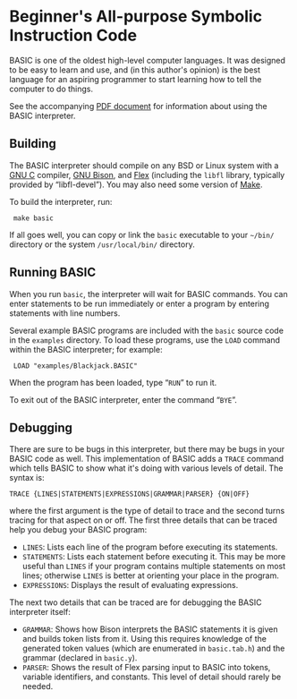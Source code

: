 # Beginner's All-purpose Symbolic Instruction Code

BASIC is one of the oldest high-level computer languages.  It was
designed to be easy to learn and use, and (in this author's opinion)
is the best language for an aspiring programmer to start learning how
to tell the computer to do things.

See the accompanying [PDF document](docs/basic.pdf) for information
about using the BASIC interpreter.

## Building

The BASIC interpreter should compile on any BSD or Linux system with a
[GNU C](https://gcc.gnu.org/) compiler, [GNU
Bison](https://www.gnu.org/software/bison/), and
[Flex](https://en.wikipedia.org/wiki/Flex_(lexical_analyser_generator))
(including the `libfl` library, typically provided by “libfl-devel”).
You may also need some version of
[Make](https://www.gnu.org/software/make/).

To build the interpreter, run:

     make basic

If all goes well, you can copy or link the `basic` executable to your
`~/bin/` directory or the system `/usr/local/bin/` directory.

## Running BASIC

When you run `basic`, the interpreter will wait for BASIC commands.
You can enter statements to be run immediately or enter a program by
entering statements with line numbers.

Several example BASIC programs are included with the `basic` source
code in the `examples` directory.  To load these programs, use the
`LOAD` command within the BASIC interpreter; for example:

     LOAD "examples/Blackjack.BASIC"

When the program has been loaded, type “`RUN`” to run it.

To exit out of the BASIC interpreter, enter the command “`BYE`”.

## Debugging

There are sure to be bugs in this interpreter, but there may be bugs
in your BASIC code as well.  This implementation of BASIC adds a
`TRACE` command which tells BASIC to show what it's doing with various
levels of detail.  The syntax is:

    TRACE {LINES|STATEMENTS|EXPRESSIONS|GRAMMAR|PARSER} {ON|OFF}

where the first argument is the type of detail to trace and the second
turns tracing for that aspect on or off.  The first three details that
can be traced help you debug your BASIC program:

* `LINES`: Lists each line of the program before executing its statements.
* `STATEMENTS`: Lists each statement before executing it.  This may be
  more useful than `LINES` if your program contains multiple
  statements on most lines; otherwise `LINES` is better at orienting
  your place in the program.
* `EXPRESSIONS`: Displays the result of evaluating expressions.

The next two details that can be traced are for debugging the BASIC
interpreter itself:

* `GRAMMAR`: Shows how Bison interprets the BASIC statements it is
  given and builds token lists from it.  Using this requires knowledge
  of the generated token values (which are enumerated in
  `basic.tab.h`) and the grammar (declared in `basic.y`).
* `PARSER`: Shows the result of Flex parsing input to BASIC into
  tokens, variable identifiers, and constants.  This level of detail
  should rarely be needed.
